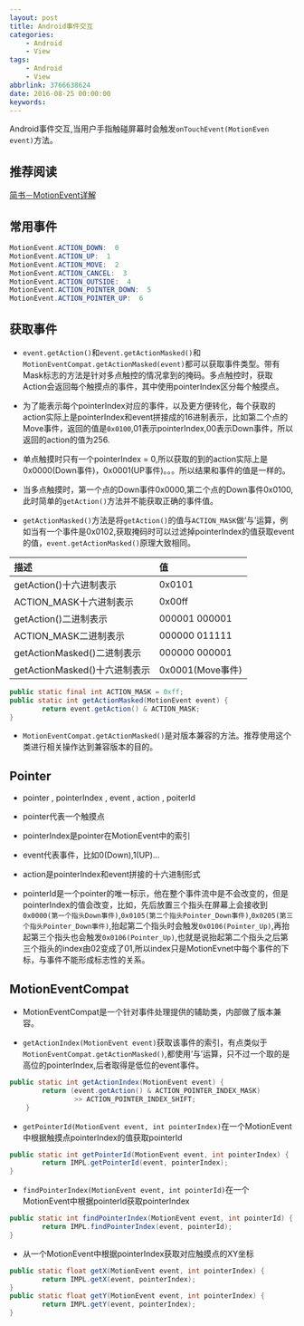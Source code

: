 ```yaml
---
layout: post
title: Android事件交互
categories: 
	- Android
	- View
tags: 
	- Android
	- View
abbrlink: 3766638624
date: 2016-08-25 00:00:00
keywords:
---
```


 
Android事件交互,当用户手指触碰屏幕时会触发`onTouchEvent(MotionEven event)`方法。


## 推荐阅读
[简书－MotionEvent详解](http://www.jianshu.com/p/0c863bbde8eb)

## 常用事件
```java
MotionEvent.ACTION_DOWN:  0
MotionEvent.ACTION_UP:  1
MotionEvent.ACTION_MOVE:  2
MotionEvent.ACTION_CANCEL:  3
MotionEvent.ACTION_OUTSIDE:  4
MotionEvent.ACTION_POINTER_DOWN:  5
MotionEvent.ACTION_POINTER_UP:  6
```

## 获取事件
- `event.getAction()`和`event.getActionMasked()`和`MotionEventCompat.getActionMasked(event)`都可以获取事件类型。带有Mask标志的方法是针对多点触控的情况拿到的掩码。多点触控时，获取Action会返回每个触摸点的事件，其中使用pointerIndex区分每个触摸点。

- 为了能表示每个pointerIndex对应的事件，以及更方便转化，每个获取的action实际上是pointerIndex和event拼接成的16进制表示，比如第二个点的Move事件，返回的值是`0x0100`,01表示pointerIndex,00表示Down事件，所以返回的action的值为256.

- 单点触摸时只有一个pointerIndex = 0,所以获取的到的action实际上是0x0000(Down事件)，0x0001(UP事件)。。。所以结果和事件的值是一样的。

- 当多点触摸时，第一个点的Down事件0x0000,第二个点的Down事件0x0100,此时简单的`getAction()`方法并不能获取正确的事件值。

- `getActionMasked()`方法是将`getAction()`的值与`ACTION_MASK`做‘与’运算，例如当有一个事件是0x0102,获取掩码时可以过滤掉pointerIndex的值获取event的值，`event.getActionMasked()`原理大致相同。

|描述|值|
|:---|:---|
|getAction()十六进制表示|0x0101|
|ACTION_MASK十六进制表示|0x00ff|
|getAction()二进制表示|000001 000001|
|ACTION_MASK二进制表示|000000 011111|
|getActionMasked()二进制表示|000000 000001|
|getActionMasked()十六进制表示|0x0001(Move事件)|

```java
public static final int ACTION_MASK = 0xff;
public static int getActionMasked(MotionEvent event) {
        return event.getAction() & ACTION_MASK;
}
```

- `MotionEventCompat.getActionMasked()`是对版本兼容的方法。推荐使用这个类进行相关操作达到兼容版本的目的。

## Pointer

- pointer , pointerIndex , event , action , poiterId

- pointer代表一个触摸点
- pointerIndex是pointer在MotionEvent中的索引
- event代表事件，比如0(Down),1(UP)...
- action是pointerIndex和event拼接的十六进制形式
- pointerId是一个pointer的唯一标示，他在整个事件流中是不会改变的，但是pointerIndex的值会改变，比如，先后放置三个指头在屏幕上会接收到`0x0000(第一个指头Down事件)`,`0x0105(第二个指头Pointer_Down事件)`,`0x0205(第三个指头Pointer_Down事件)`,抬起第二个指头时会触发`0x0106(Pointer_Up)`,再抬起第三个指头也会触发`0x0106(Pointer_Up)`,也就是说抬起第二个指头之后第三个指头的index由02变成了01,所以index只是MotionEvnet中每个事件的下标，与事件不能形成标志性的关系。


## MotionEventCompat

- MotionEventCompat是一个针对事件处理提供的辅助类，内部做了版本兼容。

- `getActionIndex(MotionEvent event)`获取该事件的索引，有点类似于`MotionEventCompat.getActionMasked()`,都使用‘与’运算，只不过一个取的是高位的pointerIndex,后者取得是低位的event事件。

```java
public static int getActionIndex(MotionEvent event) {
        return (event.getAction() & ACTION_POINTER_INDEX_MASK)
                >> ACTION_POINTER_INDEX_SHIFT;
    }
```
- `getPointerId(MotionEvent event, int pointerIndex)`在一个MotionEvent中根据触摸点pointerIndex的值获取pointerId

```java
public static int getPointerId(MotionEvent event, int pointerIndex) {
        return IMPL.getPointerId(event, pointerIndex);
}
```

- `findPointerIndex(MotionEvent event, int pointerId)`在一个MotionEvent中根据pointerId获取pointerIndex

```java
public static int findPointerIndex(MotionEvent event, int pointerId) {
        return IMPL.findPointerIndex(event, pointerId);
}
```

- 从一个MotionEvent中根据pointerIndex获取对应触摸点的XY坐标

```java
public static float getX(MotionEvent event, int pointerIndex) {
        return IMPL.getX(event, pointerIndex);
}
public static float getY(MotionEvent event, int pointerIndex) {
        return IMPL.getY(event, pointerIndex);
}
```
